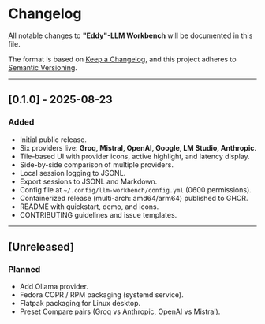 # Changelog

All notable changes to **"Eddy"-LLM Workbench** will be documented in this file.

The format is based on [Keep a Changelog](https://keepachangelog.com/en/1.0.0/),
and this project adheres to [Semantic Versioning](https://semver.org/spec/v2.0.0.html).

---

## \[0.1.0] - 2025-08-23

### Added

* Initial public release.
* Six providers live: **Groq, Mistral, OpenAI, Google, LM Studio, Anthropic**.
* Tile-based UI with provider icons, active highlight, and latency display.
* Side-by-side comparison of multiple providers.
* Local session logging to JSONL.
* Export sessions to JSONL and Markdown.
* Config file at `~/.config/llm-workbench/config.yml` (0600 permissions).
* Containerized release (multi-arch: amd64/arm64) published to GHCR.
* README with quickstart, demo, and icons.
* CONTRIBUTING guidelines and issue templates.

---

## \[Unreleased]

### Planned

* Add Ollama provider.
* Fedora COPR / RPM packaging (systemd service).
* Flatpak packaging for Linux desktop.
* Preset Compare pairs (Groq vs Anthropic, OpenAI vs Mistral).
